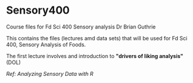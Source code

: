 # Sensory400
Course files for Fd Sci 400 Sensory analysis
Dr Brian Guthrie

This contains the files (lectures amd data sets) that will be used for Fd Sci 400, Sensory Analysis of Foods.

The first lecture involves and introduction to **"drivers of liking analysis"** (DOL)

*Ref: Analyzing Sensory Data with R*
